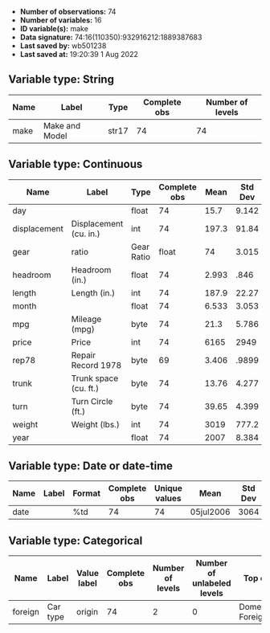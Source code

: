 - **Number of observations:** 74
- **Number of variables:** 16
- **ID variable(s):** make
- **Data signature:** 74:16(110350):932916212:1889387683
- **Last saved by:** wb501238
- **Last saved at:** 19:20:39 1 Aug 2022

## Variable type: String

| Name | Label | Type | Complete obs | Number of levels |
|---|---|---|---|---|
| make | Make and Model | str17 | 74 | 74 |

## Variable type: Continuous

| Name | Label | Type | Complete obs | Mean | Std Dev | p0 | p25 | p50 | p75 | p100 |
|---|---|---|---|---|---|---|---|---|---|---|
| day |  | float | 74 |      15.7 |     9.142 |     1.236 |     7.424 |     14.44 |     24.43 |     29.36 |
| displacement | Displacement (cu. in.) | int | 74 |     197.3 |     91.84 |        79 |       119 |       196 |       250 |       425 |
| gear | ratio | Gear Ratio | float | 74 |     3.015 |     .4563 |      2.19 |      2.73 |     2.955 |      3.37 |      3.89 |
| headroom | Headroom (in.) | float | 74 |     2.993 |      .846 |       1.5 |       2.5 |         3 |       3.5 |         5 |
| length | Length (in.) | int | 74 |     187.9 |     22.27 |       142 |       170 |     192.5 |       204 |       233 |
| month |  | float | 74 |     6.533 |     3.053 |      1.23 |       4.2 |     6.398 |     9.273 |     11.85 |
| mpg | Mileage (mpg) | byte | 74 |      21.3 |     5.786 |        12 |        18 |        20 |        25 |        41 |
| price | Price | int | 74 |      6165 |      2949 |      3291 |      4195 |      5007 |      6342 |     15906 |
| rep78 | Repair Record 1978 | byte | 69 |     3.406 |     .9899 |         1 |         3 |         3 |         4 |         5 |
| trunk | Trunk space (cu. ft.) | byte | 74 |     13.76 |     4.277 |         5 |        10 |        14 |        17 |        23 |
| turn | Turn Circle (ft.)  | byte | 74 |     39.65 |     4.399 |        31 |        36 |        40 |        43 |        51 |
| weight | Weight (lbs.) | int | 74 |      3019 |     777.2 |      1760 |      2240 |      3190 |      3600 |      4840 |
| year |  | float | 74 |      2007 |     8.384 |      1990 |      2000 |      2007 |      2013 |      2020 |

## Variable type: Date or date-time

| Name | Label | Format | Complete obs | Unique values | Mean | Std Dev | Min | Median | Max |
|---|---|---|---|---|---|---|---|---|---|
| date |  | %td | 74 | 74 | 05jul2006 |      3064 | 07feb1990 | 03nov2006 | 29sep2019 |

## Variable type: Categorical

| Name | Label | Value label | Complete obs | Number of levels | Number of unlabeled levels | Top count |
|---|---|---|---|---|---|---|
| foreign | Car type | origin | 74 | 2 | 0 | Domestic:52 Foreign:22 |


